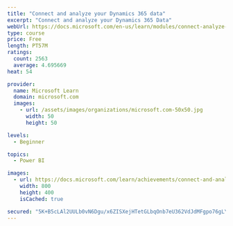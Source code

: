 ```yaml
---
title: "Connect and analyze your Dynamics 365 data​"
excerpt: "Connect and analyze your Dynamics 365 Data​"
webUrl: https://docs.microsoft.com/en-us/learn/modules/connect-analyze-dynamics-365-data/
type: course
price: Free
length: PT57M
ratings:
  count: 2563
  average: 4.695669
heat: 54

provider:
  name: Microsoft Learn
  domain: microsoft.com
  images:
    - url: /assets/images/organizations/microsoft.com-50x50.jpg
      width: 50
      height: 50

levels:
  - Beginner

topics:
  - Power BI

images:
  - url: https://docs.microsoft.com/learn/achievements/connect-and-analyze-your-microsoft-dynamics-365-data-social.png
    width: 800
    height: 400
    isCached: true

secured: "5K+B5cLAl2UULb0vN6Dgu/x6ZISXejHTetGLbqOnb7eU362VdJdMFgpo76gLYL88uin3jNFeZ7r69BSiFSPOFlZboXQK71Sp9UtGBKan09c4Ty7cu75gcv9Diwk3FPkO+HipdFd6Kg6bpGkIh4DUBGvuNXrjLivpH6XS+O6QWuR/H/8KWu1vyxekoZxs1lmeWIcW0TWVjSV5thLrpeSg2kmIWiKYKKzI6hTJxKBDncrQn9SXLTiIa6GGypFRL1upxVn5EO2gc3QWVF5br8eRO962/BzSLLrv8QIUtIufuL8LoIWSZI/lvnUI6sLlLeN4dHvOECTRCkXEyfK8VIQ2aNToR4PZN6d7Erx7uofUOsdluH2sgm9FS9a6n7t1X57BT6Hr11noF/l2f3JR4QkSwYJyGRN+aFLvJd1ZaemZMnE=;vYW2yJwwT3OhshTXI1cinA=="
---
```


